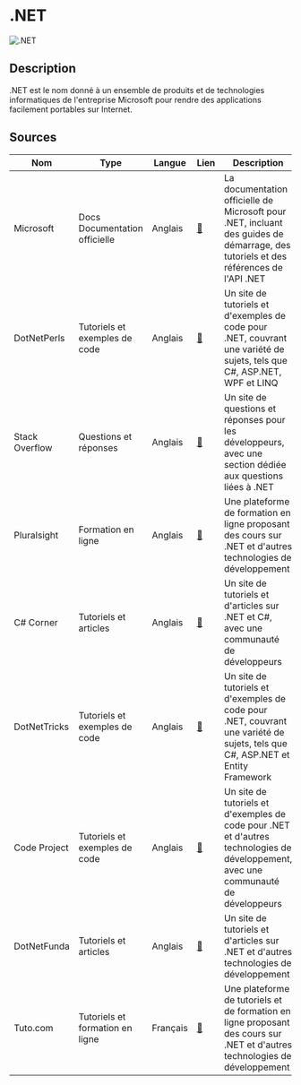 # .NET

![.NET](https://encrypted-tbn0.gstatic.com/images?q=tbn:ANd9GcRT4YfBJz9nY02PPOdCZJYErc04Jj23ykwL_8t_Gh65wcIy6jS9-D_tM8uDdc7-oOGCmlw&usqp=CAU?auto=webp&quality=85,75&width=300 "Image de .NET")

## Description

.NET est le nom donné à un ensemble de produits et de technologies informatiques de l'entreprise Microsoft pour rendre des applications facilement portables sur Internet.

## Sources

| Nom            | Type                            | Langue   | Lien                                                      | Description                                                                                                                         | Tags                                             | Note |
| -------------- | ------------------------------- | -------- | --------------------------------------------------------- | ----------------------------------------------------------------------------------------------------------------------------------- | ------------------------------------------------ | ---- |
| Microsoft      | Docs Documentation officielle   | Anglais  | [:link:](https://docs.microsoft.com/en-us/dotnet/)        | La documentation officielle de Microsoft pour .NET, incluant des guides de démarrage, des tutoriels et des références de l'API .NET | .NET, API, documentation                         | 5/5  |
| DotNetPerls    | Tutoriels et exemples de code   | Anglais  | [:link:](https://www.dotnetperls.com/)                    | Un site de tutoriels et d'exemples de code pour .NET, couvrant une variété de sujets, tels que C#, ASP.NET, WPF et LINQ             | .NET, C#, ASP.NET, WPF, LINQ                     | 4/5  |
| Stack Overflow | Questions et réponses           | Anglais  | [:link:](https://stackoverflow.com/questions/tagged/.net) | Un site de questions et réponses pour les développeurs, avec une section dédiée aux questions liées à .NET                          | .NET, développement, questions et réponses       | 5/5  |
| Pluralsight    | Formation en ligne              | Anglais  | [:link:](https://www.pluralsight.com/)                    | Une plateforme de formation en ligne proposant des cours sur .NET et d'autres technologies de développement                         | .NET, formation en ligne, développement          | 4/5  |
| C# Corner      | Tutoriels et articles           | Anglais  | [:link:](https://www.c-sharpcorner.com/)                  | Un site de tutoriels et d'articles sur .NET et C#, avec une communauté de développeurs                                              | .NET, C#, tutoriels, articles                    | 3/5  |
| DotNetTricks   | Tutoriels et exemples de code   | Anglais  | [:link:](https://www.dotnettricks.com/)                   | Un site de tutoriels et d'exemples de code pour .NET, couvrant une variété de sujets, tels que C#, ASP.NET et Entity Framework      | .NET, C#, ASP.NET, Entity Framework              | 4/5  |
| Code Project   | Tutoriels et exemples de code   | Anglais  | [:link:](https://www.codeproject.com/)                    | Un site de tutoriels et d'exemples de code pour .NET et d'autres technologies de développement, avec une communauté de développeurs | .NET, développement, tutoriels, exemples de code | 3/5  |
| DotNetFunda    | Tutoriels et articles           | Anglais  | [:link:](https://www.dotnetfunda.com/)                    | Un site de tutoriels et d'articles sur .NET et d'autres technologies de développement                                               | .NET, tutoriels, articles                        | 3/5  |
| Tuto.com       | Tutoriels et formation en ligne | Français | [:link:](https://www.tuto.com/)                           | Une plateforme de tutoriels et de formation en ligne proposant des cours sur .NET et d'autres technologies de développement         | .NET, tutoriels, formation en ligne              | 2/5  |
